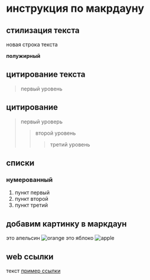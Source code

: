 # инструкция по макрдауну
## стилизация текста

новая строка текста

**полужирный**

## цитирование текста
> первый уровень
## цитирование
> первый уроверь
>> второй уровень
>>> третий уровень

## списки
### нумерованный
1. пункт первый
2. пункт второй
3. пункт третий

## добавим картинку в маркдаун
это апельсин
![orange](orange.jpg)
это яблоко
![apple](apple.jpg)

## web ссылки
текст [пример ссылки](http://example.com "всплывающая подсказка")
